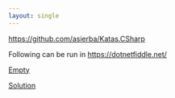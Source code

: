 ```yaml
---
layout: single
---
```


https://github.com/asierba/Katas.CSharp

Following can be run in https://dotnetfiddle.net/

[Empty](Kata-Empty.cs)

[Solution](Kata-Solution.cs)